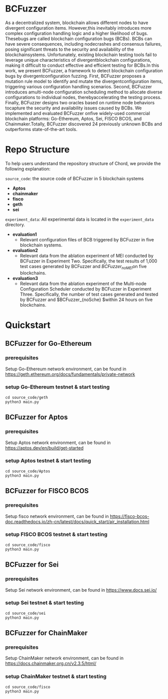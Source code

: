 # BCFuzzer

As a decentralized system, blockchain allows different nodes to have divergent configuration items. However,this inevitably introduces more complex configuration handling logic and a higher likelihood of bugs. Thesebugs are called blockchain configuration bugs (BCBs). BCBs can have severe consequences, including nodecrashes and consensus failures, posing significant threats to the security and availability of the blockchainsystems. Unfortunately, existing blockchain testing tools fail to leverage unique characteristics of divergentblockchain configurations, making it difficult to conduct effective and efficient testing for BCBs.In this work, we present BCFuzzer, a framework to detect blockchain configuration bugs by divergentconfiguration fuzzing. First, BCFuzzer proposes a mutation rule model to identify and mutate the divergentconfiguration items, triggering various configuration handling scenarios. Second, BCFuzzer introduces amulti-node configuration scheduling method to allocate diverse configurations to individual nodes, therebyaccelerating the testing process. Finally, BCFuzzer designs two oracles based on runtime node behaviors tocapture the security and availability issues caused by BCBs. We implemented and evaluated BCFuzzer onfive widely-used commercial blockchain platforms: Go-Ethereum, Aptos, Sei, FISCO BCOS, and Chainmaker.Totally, BCFuzzer discovered 24 previously unknown BCBs and outperforms state-of-the-art tools.

# Repo Structure

To help users understand the repository structure of Chord, we provide the following explanation:

`source_code`: the source code of BCFuzzer in 5 blockchain systems

- **Aptos**
- **chainmaker**
- **fisco**
- **geth**
- **sei**

`experiment_data`: All experimental data is located in the `experiment_data` directory.

- **evaluation1**
  - Relevant configuration files of BCB triggered by BCFuzzer in five blockchain systems.
- **evaluation2**
  - Relevant data from the ablation experiment of MEI conducted by BCFuzzer in Experiment Two. Specifically, the test results of 1,000 test cases generated by BCFuzzer and $BCFuzzer_{noMEI}$​ on five blockchains.
- **evaluation3**
  - Relevant data from the ablation experiment of the Multi-node Configuration Scheduler conducted by BCFuzzer in Experiment Three. Specifically, the number of test cases generated and tested by BCFuzzer and $BCFuzzer_{noSche} $within 24 hours on five blockchains.

# Quickstart

## BCFuzzer for Go-Ethereum

### prerequisites

Setup Go-Ethereum network environment, can be found in https://geth.ethereum.org/docs/fundamentals/private-network

### setup Go-Ethereum testnet & start testing

```
cd source_code/geth
python3 main.py
```

## BCFuzzer for Aptos

### prerequisites

Setup Aptos network environment, can be found in https://aptos.dev/en/build/get-started

### setup Aptos testnet & start testing

```
cd source_code/Aptos
python3 main.py
```

## BCFuzzer for FISCO BCOS

### prerequisites

Setup fisco network environment, can be found in https://fisco-bcos-doc.readthedocs.io/zh-cn/latest/docs/quick_start/air_installation.html

### setup FISCO BCOS testnet & start testing

```
cd source_code/fisco
python3 main.py
```

## BCFuzzer for Sei

### prerequisites

Setup Sei network environment, can be found in https://www.docs.sei.io/

### setup Sei testnet & start testing

```
cd source_code/sei
python3 main.py
```

## BCFuzzer for ChainMaker

### prerequisites

Setup ChainMaker network environment, can be found in https://docs.chainmaker.org.cn/v2.3.5/html/

### setup ChainMaker testnet & start testing

```
cd source_code/fisco
python3 main.py
```
